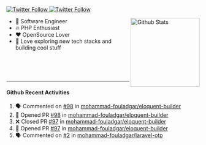 <p>
  <a href="https://twitter.com/50bhan">
    <img alt="Twitter Follow" src="https://img.shields.io/twitter/follow/50bhan?color=1DA1F2&logo=twitter&style=for-the-badge">
  </a>
  
  <a href="https://www.linkedin.com/in/50bhan">
    <img alt="Twitter Follow" src="https://img.shields.io/badge/LinkedIn-0077B5?style=for-the-badge&logo=linkedin&logoColor=white">
  </a>
</p>

<img alt="Github Stats" src="https://github-readme-stats.vercel.app/api?username=50bhan&show_icons=true" align="right" height="180" />

- 🔭 Software Engineer
- :fire: PHP Enthusiast
- :hearts: OpenSource Lover
- 🚀 Love exploring new tech stacks and building cool stuff

<br><br><br><hr>

#### Github Recent Activities
<!--START_SECTION:activity-->
1. 🗣 Commented on [#98](https://github.com/mohammad-fouladgar/eloquent-builder/issues/98) in [mohammad-fouladgar/eloquent-builder](https://github.com/mohammad-fouladgar/eloquent-builder)
2. 💪 Opened PR [#98](https://github.com/mohammad-fouladgar/eloquent-builder/pull/98) in [mohammad-fouladgar/eloquent-builder](https://github.com/mohammad-fouladgar/eloquent-builder)
3. ❌ Closed PR [#97](https://github.com/mohammad-fouladgar/eloquent-builder/pull/97) in [mohammad-fouladgar/eloquent-builder](https://github.com/mohammad-fouladgar/eloquent-builder)
4. 💪 Opened PR [#97](https://github.com/mohammad-fouladgar/eloquent-builder/pull/97) in [mohammad-fouladgar/eloquent-builder](https://github.com/mohammad-fouladgar/eloquent-builder)
5. 🗣 Commented on [#2](https://github.com/mohammad-fouladgar/laravel-otp/issues/2) in [mohammad-fouladgar/laravel-otp](https://github.com/mohammad-fouladgar/laravel-otp)
<!--END_SECTION:activity-->
